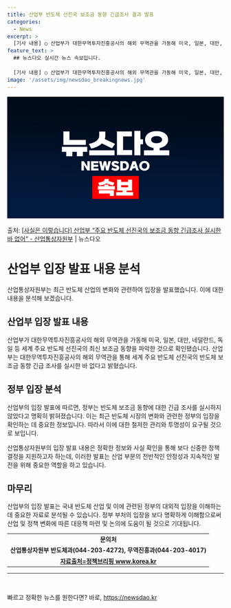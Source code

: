 ```yaml
---
title: 산업부 반도체 선진국 보조금 동향 긴급조사 결과 발표
categories:
  - News
excerpt: >
  [기사 내용] ○ 산업부가 대한무역투자진흥공사의 해외 무역관을 가동해 미국, 일본, 대만, 네덜란드, 독일 …
feature_text: >
  ## 뉴스다오 실시간 뉴스 속보입니다.

  [기사 내용] ○ 산업부가 대한무역투자진흥공사의 해외 무역관을 가동해 미국, 일본, 대만, 네덜란드, 독일 …
image: '/assets/img/newsdao_breakingnews.jpg'
---
```


![뉴스다오 속보](/assets/img/newsdao_breakingnews.jpg)

<p>출처: <a href="https://newsdao.kr/3427" rel="dofollow">[사실은 이렇습니다] 산업부 “주요 반도체 선진국의 보조금 동향 긴급조사 실시한 바 없어” - 산업통상자원부</a> | 뉴스다오</p>

<h1>산업부 입장 발표 내용 분석</h1>
<p data-ke-size="size16"></p>
산업통상자원부는 최근 반도체 산업의 변화와 관련하여 입장을 발표했습니다. 이에 대한 내용을 분석해 보겠습니다.
<p data-ke-size="size16"></p>
<h2 data-ke-size="size26">산업부 입장 발표 내용</h2>
<p data-ke-size="size16">산업부가 대한무역투자진흥공사의 해외 무역관을 가동해 미국, 일본, 대만, 네덜란드, 독일 등 세계 주요 반도체 선진국의 최신 보조금 동향을 파악한 것으로 확인됐습니다. 산업부는 대한무역투자진흥공사의 해외 무역관을 통해 세계 주요 반도체 선진국의 반도체 보조금 동향 긴급 조사를 실시한 바 없다고 밝혔습니다.</p>
<p data-ke-size="size16"></p>
<h2 data-ke-size="size26">정부 입장 분석</h2>
<p data-ke-size="size16">산업부의 입장 발표에 따르면, 정부는 반도체 보조금 동향에 대한 긴급 조사를 실시하지 않았다고 명확히 밝혀졌습니다. 이는 최근 반도체 시장의 변화와 관련한 정부의 입장을 확인하는 데 중요한 정보입니다. 따라서 이에 대한 철저한 관리와 투명성이 요구될 것으로 보입니다.</p>
<p data-ke-size="size16">산업통상자원부의 입장 발표 내용은 정확한 정보와 사실 확인을 통해 보다 신중한 정책 결정을 지원하고자 하는데, 이러한 발표는 산업 부문의 전반적인 안정성과 지속적인 발전을 위해 중요한 역할을 하고 있습니다.</p>
<p data-ke-size="size16"></p>
<h2 data-ke-size="size26">마무리</h2>
<p data-ke-size="size16">산업부의 입장 발표는 국내 반도체 산업 및 이에 관련된 정부의 대외적 입장을 이해하는 데 중요한 자료로 분석될 수 있습니다. 정부 부처의 입장을 보다 명확하게 이해함으로써 산업 및 정책 변화에 따른 대응책 마련 및 논의에 도움이 될 것으로 기대됩니다.</p>
<p data-ke-size="size16"></p>
<table>
	<tbody>
		<tr>
			<td style="text-align: center; height: 17px;"><b>문의처</b></td>
		</tr>
		<tr>
			<td style="text-align: center; height: 17px;"><b>산업통상자원부 반도체과(044-203-4272), 무역진흥과(044-203-4017)</b></td>
		</tr>
		<tr>
			<td style="text-align: center; height: 17px;"><b><a href="https://newsdao.kr/3427">자료출처=정책브리핑 www.korea.kr</a></b></td>
		</tr>
	</tbody>
</table>
<hr>
<p data-ke-size="size16">&nbsp;</p> 

빠르고 정확한 뉴스를 원한다면? 바로, <a href="https://newsdao.kr" rel="dofollow">https://newsdao.kr</a>


